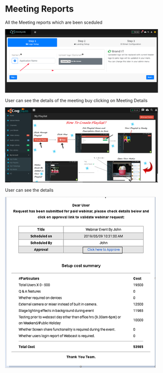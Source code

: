 # Meeting Reports

All the Meeting reports which are been sceduled

![](../.gitbook/assets/image%20%28281%29.png)

User can see the details of the meeting buy clicking on Meeting Details

![](../.gitbook/assets/image%20%2870%29.png)

User can see the details

![](../.gitbook/assets/image%20%2867%29.png)


